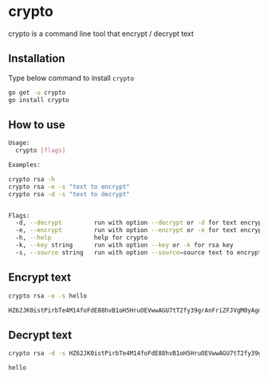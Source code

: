 # crypto
crypto is a command line tool that encrypt / decrypt text

## Installation

Type below command to install `crypto`

```bash
go get -u crypto
go install crypto
```

## How to use

```bash
Usage:
  crypto [flags]

Examples:

crypto rsa -h
crypto rsa -e -s "text to encrypt"
crypto rsa -d -s "text to decrypt"


Flags:
  -d, --decrypt         run with option --decrypt or -d for text encryption
  -e, --encrypt         run with option --encrypt or -e for text encryption
  -h, --help            help for crypto
  -k, --key string      run with option --key or -k for rsa key
  -s, --source string   run with option --source=source text to encrypt or encrypt
```

## Encrypt text

```bash
crypto rsa -e -s hello

HZ62JK0istPirbTe4M14foFdE88hvB1oH5HruOEVwwAGU7tT2fy39grAnFriZFJVgM0yAgoqgppW3d40IuUBZMFajzIPzyhM9s2vOWNmvTYFkXF0vYfQporA/FGVttOfD27Tji3XAnoc1nlOAPjRLnF1vGbSLDUWkg3/LsCcwGY=
```

## Decrypt text

```bash
crypto rsa -d -s HZ62JK0istPirbTe4M14foFdE88hvB1oH5HruOEVwwAGU7tT2fy39grAnFriZFJVgM0yAgoqgppW3d40IuUBZMFajzIPzyhM9s2vOWNmvTYFkXF0vYfQporA/FGVttOfD27Tji3XAnoc1nlOAPjRLnF1vGbSLDUWkg3/LsCcwGY=

hello
```
